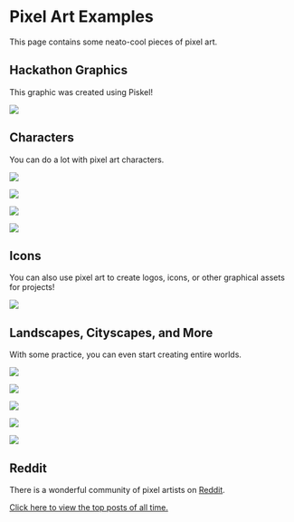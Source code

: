 # Pixel Art Examples
This page contains some neato-cool pieces of pixel art.

## Hackathon Graphics
This graphic was created using Piskel!

![](../../Assets/Welcome.png)

## Characters
You can do a lot with pixel art characters.

![](PixelArtExampleImages/Mario.jpg)

![](PixelArtExampleImages/Characters.png)

![](PixelArtExampleImages/CharacterStudy.png)

![](PixelArtExampleImages/CharacterAnimation.gif)

## Icons
You can also use pixel art to create logos, icons, or other graphical assets for projects!

![](PixelArtExampleImages/Icons.png)

## Landscapes, Cityscapes, and More
With some practice, you can even start creating entire worlds.

![](PixelArtExampleImages/Beach.jpg)

![](PixelArtExampleImages/Space.jpg)

![](PixelArtExampleImages/SanFran.png)

![](PixelArtExampleImages/Lake.jpg)

![](PixelArtExampleImages/Train.gif)

## Reddit
There is a wonderful community of pixel artists on [Reddit](https://www.reddit.com/r/PixelArt/).

[Click here to view the top posts of all time.](https://www.reddit.com/r/PixelArt/top/?t=all)
